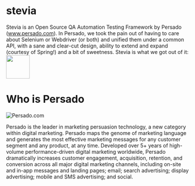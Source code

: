 stevia
======

Stevia is an Open Source QA Automation Testing Framework by Persado (www.persado.com). In Persado, we took the pain out of having to care about Selenium or Webdriver (or both) and unified them under a common API, with a sane and clear-cut design, ability to extend and expand (courtesy of Spring!) and a bit of sweetness. Stevia is what we got out of it: <img src="http://upload.wikimedia.org/wikipedia/commons/1/1c/Steviol_structure.svg" width="64" height="64">


# Who is Persado

![Persado.com](http://persado.com/images/site/lgo-header.svg)

Persado is the leader in marketing persuasion technology, a new category within digital marketing. Persado maps the genome of marketing language and generates the most effective marketing messages for any customer segment and any product, at any time. Developed over 5+ years of high-volume performance-driven digital marketing worldwide, Persado dramatically increases customer engagement, acquisition, retention, and conversion across all major digital marketing channels, including on-site and in-app messages and landing pages; email; search advertising; display advertising; mobile and SMS advertising; and social.



